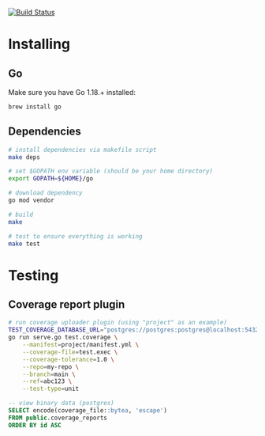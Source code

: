 [![Build Status](https://travis-ci.org/servehub/serve.svg?branch=master)](https://travis-ci.org/servehub/serve)

# Installing

## Go

Make sure you have Go 1.18.+ installed:

```sh
brew install go
```

## Dependencies

```sh
# install dependencies via makefile script
make deps

# set $GOPATH env variable (should be your home directory)
export GOPATH=${HOME}/go

# download dependency 
go mod vendor

# build
make

# test to ensure everything is working
make test
```

# Testing

## Coverage report plugin

```sh
# run coverage uploader plugin (using "project" as an example)
TEST_COVERAGE_DATABASE_URL="postgres://postgres:postgres@localhost:5432" \
go run serve.go test.coverage \
    --manifest=project/manifest.yml \
    --coverage-file=test.exec \
    --coverage-tolerance=1.0 \
    --repo=my-repo \
    --branch=main \
    --ref=abc123 \
    --test-type=unit
```

```sql
-- view binary data (postgres)
SELECT encode(coverage_file::bytea, 'escape')
FROM public.coverage_reports
ORDER BY id ASC
```
